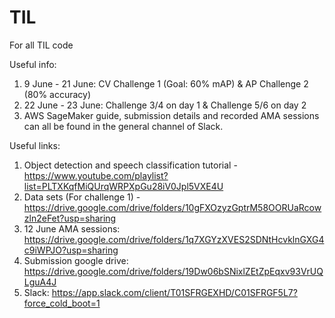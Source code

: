# TIL
For all TIL code


Useful info:
1. 9 June - 21 June: CV Challenge 1 (Goal: 60% mAP) & AP Challenge 2 (80% accuracy)
2. 22 June - 23 June: Challenge 3/4 on day 1 & Challenge 5/6 on day 2
3. AWS SageMaker guide, submission details and recorded AMA sessions can all be found in the general channel of Slack.


Useful links:
1. Object detection and speech classification tutorial - https://www.youtube.com/playlist?list=PLTXKqfMiQUrqWRPXpGu28iV0Jpl5VXE4U
2. Data sets (For challenge 1) -  https://drive.google.com/drive/folders/10gFXOzyzGptrM58OORUaRcowzln2eFet?usp=sharing
3. 12 June AMA sessions: https://drive.google.com/drive/folders/1q7XGYzXVES2SDNtHcvklnGXG4c9iWPJO?usp=sharing
4. Submission google drive: https://drive.google.com/drive/folders/19Dw06bSNixlZEtZpEqxv93VrUQLguA4J
5. Slack: https://app.slack.com/client/T01SFRGEXHD/C01SFRGF5L7?force_cold_boot=1
